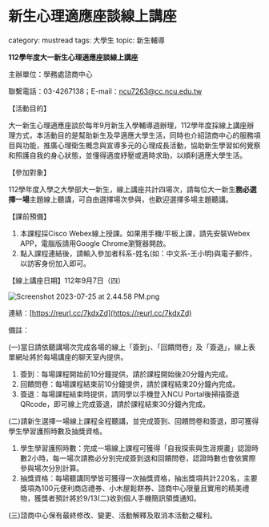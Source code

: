 # 新生心理適應座談線上講座

category: mustread
tags: 大學生
topic: 新生輔導

**112學年度大一新生心理適應座談線上講座**

主辦單位：學務處諮商中心

聯繫電話：03-4267138；E-mail：[ncu7263@cc.ncu.edu.tw](mailto:ncu7263@cc.ncu.edu.tw)

【活動目的】

大一新生心理適應座談於每年9月新生入學輔導週辦理，112學年度採線上講座辦理方式，本活動目的是幫助新生及早適應大學生活，同時也介紹諮商中心的服務項目與功能，推廣心理衛生概念與宣導多元的心理成長活動，協助新生學習如何覺察和照護自我的身心狀態，並懂得適度紓壓或適時求助，以順利適應大學生活。

【參加對象】

112學年度入學之大學部大一新生，線上講座共計四場次，請每位大一新生**務必選擇一場**主題線上聽講，可自由選擇場次參與，也歡迎選擇多場主題聽講。

【課前預備】

1. 本課程採Cisco Webex線上授課。如果用手機/平板上課，請先安裝Webex APP，電腦版請用Google Chrome瀏覽器開啟。
2. 點入課程連結後，請輸入參加者科系-姓名(如：中文系-王小明)與電子郵件，以訪客身份加入即可。

【線上講座日期】112年9月7日（四）

![Screenshot 2023-07-25 at 2.44.58 PM.png](Screenshot_2023-07-25_at_2.44.58_PM.png)

連結：[https://reurl.cc/7kdxZd](https://reurl.cc/7kdxZd)

備註：

(一)當日請依聽講場次完成各場的線上「簽到」、「回饋問卷」及「簽退」，線上表單網址將於每場講座的聊天室內提供。

1. 簽到：每場課程開始前10分鐘提供，請於課程開始後20分鐘內完成。
2. 回饋問卷：每場課程結束前10分鐘提供，請於課程結束20分鐘內完成。
3. 簽退：每場課程結束時提供，請同學以手機登入NCU Portal後掃描簽退QRcode，即可線上完成簽退，請於課程結束30分鐘內完成。

(二)請新生選擇一場線上課程全程聽講，並完成簽到、回饋問卷和簽退，即可獲得學生學習護照時數及抽獎資格。

1. 學生學習護照時數：完成一場線上課程可獲得「自我探索與生涯規畫」認證時數2小時，每一場次請務必分別完成簽到退和回饋問卷，認證時數也會依實際參與場次分別計算。
2. 抽獎資格：每場聽講同學皆可獲得一次抽獎資格，抽出獎項共計220名，主要獎項為100元便利商店禮券、小木屋鬆餅券、諮商中心限量且實用的精美禮物，獲獎者預計將於9/13(二)收到個人手機簡訊領獎通知。

(三)諮商中心保有最終修改、變更、活動解釋及取消本活動之權利。